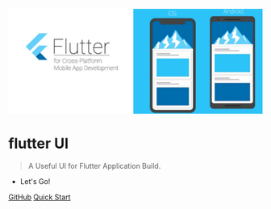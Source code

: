 ![logo](image/banner.png)

# flutter UI

> A Useful UI for Flutter Application Build.

- Let's Go!

[GitHub](https://github.com/flutter-jp/flutter-ui)
[Quick Start](README.md)
